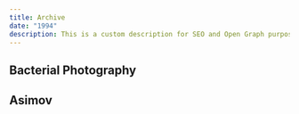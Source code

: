```yaml
---
title: Archive 
date: "1994"
description: This is a custom description for SEO and Open Graph purposes, rather than the default generated excerpt. Simply add a description field to the frontmatter.
---
```


## Bacterial Photography

## Asimov

